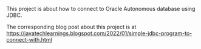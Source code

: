 This project is about how to connect to Oracle Autonomous database using JDBC.

The corresponding blog post about this project is at https://javatechlearnings.blogspot.com/2022/01/simple-jdbc-program-to-connect-with.html
